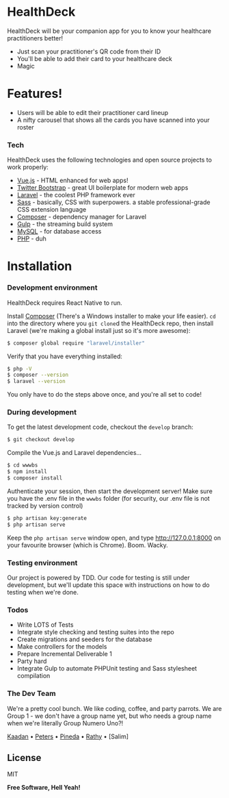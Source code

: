 # HealthDeck

HealthDeck will be your companion app for you to know your healthcare practitioners better!

  - Just scan your practitioner's QR code from their ID
  - You'll be able to add their card to your healthcare deck
  - Magic

# Features!

  - Users will be able to edit their practitioner card lineup
  - A nifty carousel that shows all the cards you have scanned into your roster

### Tech

HealthDeck uses the following technologies and open source projects to work properly:

* [Vue.js] - HTML enhanced for web apps!
* [Twitter Bootstrap] - great UI boilerplate for modern web apps
* [Laravel] - the coolest PHP framework ever
* [Sass] - basically, CSS with superpowers. a stable professional-grade CSS extension language
* [Composer] - dependency manager for Laravel
* [Gulp] - the streaming build system
* [MySQL] - for database access
* [PHP] - duh

# Installation

### Development environment 
HealthDeck requires React Native to run.

Install [Composer](https://getcomposer.org/download/) (There's a Windows installer to make your life easier). `cd` into the directory where you `git clone`d the HealthDeck repo, then install Laravel (we're making a global install just so it's more awesome):

```bash
$ composer global require "laravel/installer"
```
Verify that you have everything installed:

```bash
$ php -V
$ composer --version
$ laravel --version
```

You only have to do the steps above once, and you're all set to code!

### During development 
To get the latest development code, checkout the `develop` branch:

```bash
$ git checkout develop
```
Compile the Vue.js and Laravel dependencies...

```bash
$ cd wwwbs
$ npm install
$ composer install
```
Authenticate your session, then start the development server! Make sure you have the .env file in the `wwwbs` folder (for security, our .env file is not tracked by version control)

```bash
$ php artisan key:generate
$ php artisan serve
```

Keep the `php artisan serve` window open, and type http://127.0.0.1:8000 on your favourite browser (which is Chrome). Boom. Wacky.

### Testing environment

Our project is powered by TDD. Our code for testing is still under development, but we'll update this space with instructions on how to do testing when we're done.

### Todos

 - Write LOTS of Tests
 - Integrate style checking and testing suites into the repo
 - Create migrations and seeders for the database
 - Make controllers for the models
 - Prepare Incremental Deliverable 1
 - Party hard
 - Integrate Gulp to automate PHPUnit testing and Sass stylesheet compilation

### The Dev Team

We're a pretty cool bunch. We like coding, coffee, and party parrots. We are Group 1 - we don't have a group name yet, but who needs a group name when we're literally Group Numero Uno?!

[Kaadan] • [Peters] • [Pineda] • [Rathy] • [Salim]


License
----

MIT

**Free Software, Hell Yeah!**

[//]: # (These are reference links used in the body of this note and get stripped out when the markdown processor does its job. There is no need to format nicely because it shouldn't be seen. Thanks SO - http://stackoverflow.com/questions/4823468/store-comments-in-markdown-syntax)


   [MySQL]: <https://www.mysql.com/>
   [Vue.js]: <https://vuejs.org/>
   [Twitter Bootstrap]: <http://getbootstrap.com/>
   [Laravel]: <https://laravel.com/>
   [Composer]: <https://getcomposer.org/download/>
   [PHP]: <http://www.php.net/>
   [Gulp]: <https://gulpjs.com/>
   [Sass]: <http://sass-lang.com/>
   [npm]: <https://www.npmjs.com/get-npm>
   [Apache]: <https://httpd.apache.org/download.cgi>

   [Kaadan]: <mailto:fah235@mail.usask.ca>
   [Peters]: <mailto:hih050@mail.usask.ca>
   [Pineda]: <mailto:jay.p@usask.ca>
   [Rathy]: <mailto:vip670@mail.usask.ca>
   [Crooks]: <mailto:bbc712@mail.usask.ca>
